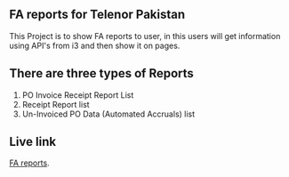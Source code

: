 

## FA reports for Telenor Pakistan

This Project is to show FA reports to user, in this users will get information using API's from i3 and then show it on pages.


## There are three types of Reports
1.  PO Invoice Receipt Report List
2. Receipt Report list
3. Un-Invoiced PO Data (Automated Accruals) list

## Live link

[FA reports](https://www.fa-reports.com/).
